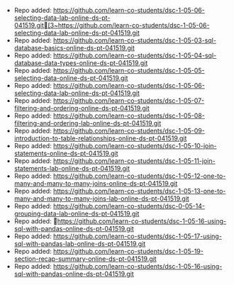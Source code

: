 
- Repo added: https://github.com/learn-co-students/dsc-1-05-06-selecting-data-lab-online-ds-pt-041519.git[3~https://github.com/learn-co-students/dsc-1-05-06-selecting-data-lab-online-ds-pt-041519.git
- Repo added: https://github.com/learn-co-students/dsc-1-05-03-sql-database-basics-online-ds-pt-041519.git
- Repo added: https://github.com/learn-co-students/dsc-1-05-04-sql-database-data-types-online-ds-pt-041519.git
- Repo added: https://github.com/learn-co-students/dsc-1-05-05-selecting-data-online-ds-pt-041519.git
- Repo added: https://github.com/learn-co-students/dsc-1-05-06-selecting-data-lab-online-ds-pt-041519.git
- Repo added: https://github.com/learn-co-students/dsc-1-05-07-filtering-and-ordering-online-ds-pt-041519.git
- Repo added: https://github.com/learn-co-students/dsc-1-05-08-filtering-and-ordering-lab-online-ds-pt-041519.git
- Repo added: https://github.com/learn-co-students/dsc-1-05-09-introduction-to-table-relationships-online-ds-pt-041519.git
- Repo added: https://github.com/learn-co-students/dsc-1-05-10-join-statements-online-ds-pt-041519.git
- Repo added: https://github.com/learn-co-students/dsc-1-05-11-join-statements-lab-online-ds-pt-041519.git
- Repo added: https://github.com/learn-co-students/dsc-1-05-12-one-to-many-and-many-to-many-joins-online-ds-pt-041519.git
- Repo added: https://github.com/learn-co-students/dsc-1-05-13-one-to-many-and-many-to-many-joins-lab-online-ds-pt-041519.git
- Repo added: https://github.com/learn-co-students/dsc-0-05-14-grouping-data-lab-online-ds-pt-041519.git
- Repo added: https://github.com/learn-co-students/dsc-1-05-16-using-sql-with-pandas-online-ds-pt-041519.git
- Repo added: https://github.com/learn-co-students/dsc-1-05-17-using-sql-with-pandas-lab-online-ds-pt-041519.git
- Repo added: https://github.com/learn-co-students/dsc-1-05-19-section-recap-summary-online-ds-pt-041519.git
- Repo added: https://github.com/learn-co-students/dsc-1-05-16-using-sql-with-pandas-online-ds-pt-041519.git